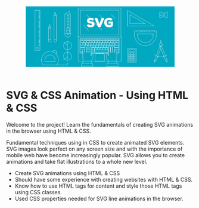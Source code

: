 <p align="center">
  <br>
  <img width="400" src="./assets/logo.svg" alt="logo of vue-awesome repository">
  <br>
  <br>
</p>

# SVG & CSS Animation - Using HTML & CSS

Welcome to the project! Learn the fundamentals of creating SVG animations in the browser using HTML & CSS.

Fundamental techniques using in CSS to create animated SVG elements. 
SVG images look perfect on any screen size and with the importance of mobile web have become increasingly popular. 
SVG allows you to create animations and take flat illustrations to a whole new level.

* Create SVG animations using HTML & CSS
* Should have some experience with creating websites with HTML & CSS.
* Know how to use HTML tags for content and style those HTML tags using CSS classes.
* Used CSS properties needed for SVG line animations in the browser.
